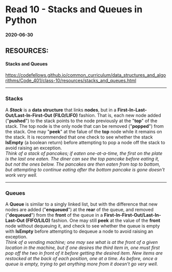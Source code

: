 # Read 10 - Stacks and Queues in Python

#### 2020-06-30

## RESOURCES:
#### Stacks and Queues <br>
https://codefellows.github.io/common_curriculum/data_structures_and_algorithms/Code_401/class-10/resources/stacks_and_queues.html <br>

---
### Stacks
A __*Stack*__ is a __data structure__ that links __nodes__, but in a __First-In-Last-Out/Last-In-First-Out (FILO/LIFO)__ fashion. That is, each new node added ("__pushed__") to the stack points to the node previously at the "__top__" of the stack. The top node is the only node that can be removed ("__popped__") from the stack. One may "__peek__" at the falue of the __top__ node while it remains on the stack. It is recommended that one check to see whether the stack __IsEmpty__ (a boolean return) before attempting to pop a node off the stack to avoid raising an exception. <br>
*Think of a stack of pancakes; if eaten one-at-a-time, the first on the plate is the last one eaten. The diner can see the top pancake before eating it, but not the ones below. The pancakes are then eaten from top to bottom, but attempting to continue eating after the bottom pancake is gone doesn't work very well.* <br>

---
### Queues
A __Queue__ is similar to a singly linked list, but with the difference that new nodes are added ("__enqueued__") at the __rear__ of the queue, and removed ("__dequeued__") from the __front__ of the queue in a __First-In-First-Out/Last-In-Last-Out (FIFO/LILO)__ fashion. One may still __peek__ at the value of the __front__ node without dequeuing it, and check to see whether the queue is empty with __IsEmpty__ before attempting to dequeue a node to avoid raising an exception. <br>
*Think of a vending machine; one may see what is at the front of a given location in the machine, but if one desires the third item in, one must first pop off the two in front of it before getting the desired item. New items are restocked at the back of each position, one at a time. As before, once a queue is empty, trying to get anything more from it doesn't go very well.* <br>
